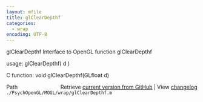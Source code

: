 ```yaml
---
layout: mfile
title: glClearDepthf
categories:
  - wrap
encoding: UTF-8
---
```


glClearDepthf  Interface to OpenGL function glClearDepthf

usage:  glClearDepthf( d )

C function:  void glClearDepthf(GLfloat d)


<div class="code_header" style="text-align:right;">
  <span style="float:left;">Path&nbsp;&nbsp;</span> <span class="counter">Retrieve <a href=
  "https://raw.github.com/Psychtoolbox-3/Psychtoolbox-3/beta/./PsychOpenGL/MOGL/wrap/glClearDepthf.m">current version from GitHub</a> | View <a href=
  "https://github.com/Psychtoolbox-3/Psychtoolbox-3/commits/beta/./PsychOpenGL/MOGL/wrap/glClearDepthf.m">changelog</a></span>
</div>
<div class="code">
  <code>./PsychOpenGL/MOGL/wrap/glClearDepthf.m</code>
</div>
